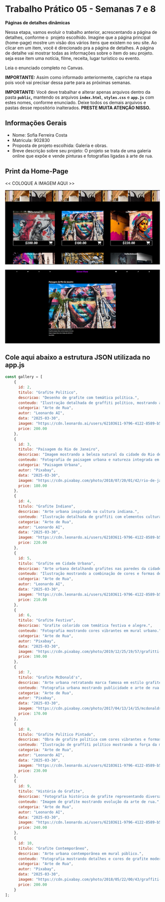 # Trabalho Prático 05 - Semanas 7 e 8

**Páginas de detalhes dinâmicas**

Nessa etapa, vamos evoluir o trabalho anterior, acrescentando a página de detalhes, conforme o  projeto escolhido. Imagine que a página principal (home-page) mostre um visão dos vários itens que existem no seu site. Ao clicar em um item, você é direcionado pra a página de detalhes. A página de detalhe vai mostrar todas as informações sobre o item do seu projeto. seja esse item uma notícia, filme, receita, lugar turístico ou evento.

Leia o enunciado completo no Canvas. 

**IMPORTANTE:** Assim como informado anteriormente, capriche na etapa pois você vai precisar dessa parte para as próximas semanas. 

**IMPORTANTE:** Você deve trabalhar e alterar apenas arquivos dentro da pasta **`public`,** mantendo os arquivos **`index.html`**, **`styles.css`** e **`app.js`** com estes nomes, conforme enunciado. Deixe todos os demais arquivos e pastas desse repositório inalterados. **PRESTE MUITA ATENÇÃO NISSO.**

## Informações Gerais

- Nome: Sofia Ferreira Costa
- Matricula: 902830
- Proposta de projeto escolhida: Galeria e obras.
- Breve descrição sobre seu projeto:  O projeto se trata de uma galeria online que expõe e vende pinturas e fotografias ligadas à arte de rua.

## Print da Home-Page

<<  COLOQUE A IMAGEM AQUI >>

![Print da página criada com carregamento dinâmico das imegens](photographs.png)

![Print da página detalhes](detalhes.png)

## Cole aqui abaixo a estrutura JSON utilizada no app.js

```javascript
const gallery = [ 
    {
      id: 2,
      titulo: "Grafite Político",
      descricao: "Desenho de grafite com temática política.",
      conteudo: "Ilustração detalhada de graffiti político, mostrando arte urbana engajada.",
      categoria: "Arte de Rua",
      autor: "Leonardo AI",
      data: "2025-03-30",
      imagem: "https://cdn.leonardo.ai/users/62103611-9796-4122-8589-b5731d68e6bd/generations/eabb72be-a801-4378-a78e-5202b6ac5d51/Ilustration_V2_political_graffiti_drawing_0.jpg",
      price: 200.00
    },
    {
      id: 3,
      titulo: "Paisagem do Rio de Janeiro",
      descricao: "Imagem mostrando a beleza natural da cidade do Rio de Janeiro.",
      conteudo: "Fotografia de paisagem urbana e natureza integrada em harmonia.",
      categoria: "Paisagem Urbana",
      autor: "Pixabay",
      data: "2025-03-30",
      imagem: "https://cdn.pixabay.com/photo/2018/07/20/01/42/rio-de-janeiro-3549798_1280.jpg",
      price: 180.00
    },
    {
      id: 4,
      titulo: "Grafite Indiano",
      descricao: "Arte urbana inspirada na cultura indiana.",
      conteudo: "Ilustração detalhada de graffiti com elementos culturais da Índia.",
      categoria: "Arte de Rua",
      autor: "Leonardo AI",
      data: "2025-03-30",
      imagem: "https://cdn.leonardo.ai/users/62103611-9796-4122-8589-b5731d68e6bd/generations/f5906da8-87e4-451f-a69d-128fc2704212/Ilustration_V2_indian_graffiti_0.jpg",
      price: 220.00
    },
    {
      id: 5,
      titulo: "Grafite em Cidade Urbana",
      descricao: "Arte urbana detalhando grafites nas paredes da cidade.",
      conteudo: "Ilustração mostrando a combinação de cores e formas de graffiti urbano.",
      categoria: "Arte de Rua",
      autor: "Leonardo AI",
      data: "2025-03-30",
      imagem: "https://cdn.leonardo.ai/users/62103611-9796-4122-8589-b5731d68e6bd/generations/eb233b7e-c529-4ea9-aa6d-27ae9d16eca7/Ilustration_V2_city_graffiti_0.jpg",
      price: 210.00
    },
    {
      id: 6,
      titulo: "Grafite Festivo",
      descricao: "Grafite colorido com temática festiva e alegre.",
      conteudo: "Fotografia mostrando cores vibrantes em mural urbano.",
      categoria: "Arte de Rua",
      autor: "Pixabay",
      data: "2025-03-30",
      imagem: "https://cdn.pixabay.com/photo/2019/12/25/19/57/grafitti-4719165_1280.jpg",
      price: 190.00
    },
    {
      id: 7,
      titulo: "Grafite McDonald's",
      descricao: "Arte urbana retratando marca famosa em estilo grafite.",
      conteudo: "Fotografia urbana mostrando publicidade e arte de rua combinadas.",
      categoria: "Arte de Rua",
      autor: "Pixabay",
      data: "2025-03-30",
      imagem: "https://cdn.pixabay.com/photo/2017/04/13/14/15/mcdonalds-2227657_1280.jpg",
      price: 170.00
    },
    {
      id: 8,
      titulo: "Grafite Político Pintado",
      descricao: "Obra de grafite política com cores vibrantes e formas impactantes.",
      conteudo: "Ilustração de graffiti político mostrando a força da mensagem urbana.",
      categoria: "Arte de Rua",
      autor: "Leonardo AI",
      data: "2025-03-30",
      imagem: "https://cdn.leonardo.ai/users/62103611-9796-4122-8589-b5731d68e6bd/generations/cb3254d5-5e90-4b27-95b4-344936b6913e/Ilustration_V2_political_graffiti_painting_0.jpg",
      price: 230.00
    },
    {
      id: 9,
      titulo: "História do Grafite",
      descricao: "Fotografia histórica de grafite representando diversas eras da arte urbana.",
      conteudo: "Imagem de grafite mostrando evolução da arte de rua.",
      categoria: "Arte de Rua",
      autor: "Leonardo AI",
      data: "2025-03-30",
      imagem: "https://cdn.leonardo.ai/users/62103611-9796-4122-8589-b5731d68e6bd/generations/3bab1f5b-ad39-452e-ab04-bc6dafc2c9b9/Absolute_Reality_v16_photograph_history_graffiti_0.jpg",
      price: 240.00
    },
    {
      id: 10,
      titulo: "Grafite Contemporâneo",
      descricao: "Arte urbana contemporânea em mural público.",
      conteudo: "Fotografia mostrando detalhes e cores de grafite moderno.",
      categoria: "Arte de Rua",
      autor: "Pixabay",
      data: "2025-03-30",
      imagem: "https://cdn.pixabay.com/photo/2018/05/22/00/43/graffiti-3420171_1280.jpg",
      price: 200.00
    }
];
```